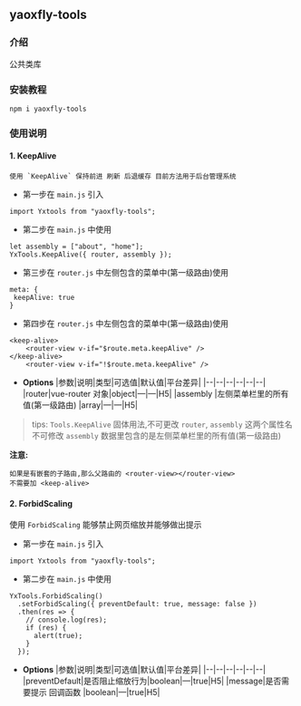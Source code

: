 ## yaoxfly-tools

### 介绍

公共类库

### 安装教程

```
npm i yaoxfly-tools
```

### 使用说明

#### 1. **KeepAlive**

    使用 `KeepAlive` 保持前进 刷新 后退缓存 目前方法用于后台管理系统

- 第一步在 `main.js` 引入

```
import Yxtools from "yaoxfly-tools";
```

- 第二步在 `main.js` 中使用

```
let assembly = ["about", "home"];
YxTools.KeepAlive({ router, assembly });
```

- 第三步在 `router.js` 中左侧包含的菜单中(第一级路由)使用

```
meta: {
 keepAlive: true
}
```

- 第四步在 `router.js` 中左侧包含的菜单中(第一级路由)使用

```
<keep-alive>
    <router-view v-if="$route.meta.keepAlive" />
</keep-alive>
    <router-view v-if="!$route.meta.keepAlive" />
```

- **Options**
  |参数|说明|类型|可选值|默认值|平台差异|
  |--|--|--|--|--|--|
  |router|vue-router 对象|object|—|—|H5|
  |assembly |左侧菜单栏里的所有值(第一级路由) |array|—|—|H5|

> tips: `Tools.KeepAlive` 固体用法,不可更改 `router`, `assembly` 这两个属性名不可修改 `assembly` 数据里包含的是左侧菜单栏里的所有值(第一级路由)

**注意:**

```
如果是有嵌套的子路由,那么父路由的 <router-view></router-view>
不需要加 <keep-alive>
```

#### 2. **ForbidScaling**

使用 `ForbidScaling` 能够禁止网页缩放并能够做出提示

- 第一步在 `main.js` 引入

```
import Yxtools from "yaoxfly-tools";
```

- 第二步在 `main.js` 中使用

```
YxTools.ForbidScaling()
  .setForbidScaling({ preventDefault: true, message: false })
  .then(res => {
    // console.log(res);
    if (res) {
      alert(true);
    }
  });
```

- **Options**
  |参数|说明|类型|可选值|默认值|平台差异|
  |--|--|--|--|--|--|
  |preventDefault|是否阻止缩放行为|boolean|—|true|H5|
  |message|是否需要提示 回调函数 |boolean|—|true|H5|
